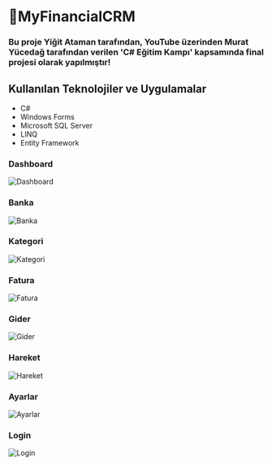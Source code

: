 <h1> 🚀MyFinancialCRM</h1>
<h3>Bu proje Yiğit Ataman tarafından, YouTube üzerinden Murat Yücedağ tarafından verilen 'C# Eğitim Kampı' kapsamında final projesi olarak yapılmıştır!</h3>

<h2>Kullanılan Teknolojiler ve Uygulamalar</h2>
<ul>
<li>C#</li>
<li>Windows Forms</li>
<li>Microsoft SQL Server</li>
<li>LINQ</li>
<li>Entity Framework</li>
</ul>

<h3>Dashboard</h3>
<img src= "https://github.com/user-attachments/assets/f299a976-46f7-4387-914b-4ad5de14fdac" title="Dashboard" alt="Dashboard">

<h3>Banka</h3>
<img src="https://github.com/user-attachments/assets/d8d7644f-6ccf-4b9a-9032-dd5a06306cb5" title="Banka" alt="Banka">

<h3>Kategori</h3>
<img src="https://github.com/user-attachments/assets/860f87bf-3651-48aa-b7b7-ca8e5061a14a" title="Kategori" alt="Kategori">

<h3>Fatura</h3>
<img src="https://github.com/user-attachments/assets/066837ba-a3da-411d-a63b-d65d0aa866bf" title="Fatura" alt="Fatura">

<h3>Gider</h3>
<img src="https://github.com/user-attachments/assets/e6b5632d-e2cd-4727-8320-37edb3f36444" title="Gider" alt="Gider">

<h3>Hareket</h3>
<img src="https://github.com/user-attachments/assets/b509bb71-3299-4eb4-8aa1-850b0d4d612c" title="Hareket" alt="Hareket">

<h3>Ayarlar</h3>
<img src="https://github.com/user-attachments/assets/840b2dd9-568b-46d5-8e53-f627e5491467" title="Ayarlar" alt="Ayarlar">

<h3>Login</h3>
<img src="https://github.com/user-attachments/assets/ef4bb6a1-c3c7-4183-a01e-4a0a7608dce1" title="Login" alt="Login">
